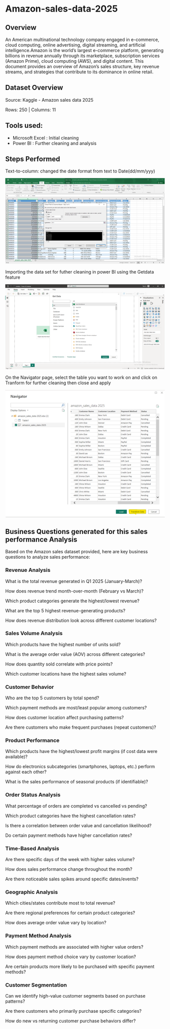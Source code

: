 # Amazon-sales-data-2025

## Overview
An American multinational technology company engaged in e-commerce, cloud computing, online advertising, digital streaming, and artificial intelligence.Amazon is the world’s largest e-commerce platform, generating billions in revenue annually through its marketplace, subscription services (Amazon Prime), cloud computing (AWS), and digital content. This document provides an overview of Amazon’s sales structure, key revenue streams, and strategies that contribute to its dominance in online retail.

## Dataset Overview
Source: Kaggle - Amazon sales data 2025

Rows: 250 | Columns: 11

## Tools used: 
* Microsoft Excel : Initial cleaning 
* Power BI : Further cleaning and analysis

## Steps Performed

Text-to-column: changed the date format from text to Date(dd/mm/yyy)

![image](https://github.com/originaldx/Amazon-sales-data-2025/blob/main/Amazon%201.png?raw=true)

Importing the data set for futher cleaning in power BI using the Getdata feature

![image](https://github.com/originaldx/Amazon-sales-data-2025/blob/c4ed7a9d5d97095f6659dc40c8698e501f1526e4/Amazon%202.png)

On the Navigator page, select the table you want to work on and click on Tranform for further cleaning then close and apply

![image](https://github.com/originaldx/Amazon-sales-data-2025/blob/dcea5ca352335b8ab7da57649fe6925991b5e5d7/Amazon%203.png)

## Business Questions  generated for this sales performance Analysis
Based on the Amazon sales dataset provided, here are key business questions to analyze sales performance:

### Revenue Analysis
What is the total revenue generated in Q1 2025 (January-March)?

How does revenue trend month-over-month (February vs March)?

Which product categories generate the highest/lowest revenue?

What are the top 5 highest revenue-generating products?

How does revenue distribution look across different customer locations?

### Sales Volume Analysis
Which products have the highest number of units sold?

What is the average order value (AOV) across different categories?

How does quantity sold correlate with price points?

Which customer locations have the highest sales volume?

### Customer Behavior
Who are the top 5 customers by total spend?

Which payment methods are most/least popular among customers?

How does customer location affect purchasing patterns?

Are there customers who make frequent purchases (repeat customers)?

### Product Performance
Which products have the highest/lowest profit margins (if cost data were available)?

How do electronics subcategories (smartphones, laptops, etc.) perform against each other?

What is the sales performance of seasonal products (if identifiable)?

### Order Status Analysis
What percentage of orders are completed vs cancelled vs pending?

Which product categories have the highest cancellation rates?

Is there a correlation between order value and cancellation likelihood?

Do certain payment methods have higher cancellation rates?

### Time-Based Analysis
Are there specific days of the week with higher sales volume?

How does sales performance change throughout the month?

Are there noticeable sales spikes around specific dates/events?

### Geographic Analysis
Which cities/states contribute most to total revenue?

Are there regional preferences for certain product categories?

How does average order value vary by location?

### Payment Method Analysis
Which payment methods are associated with higher value orders?

How does payment method choice vary by customer location?

Are certain products more likely to be purchased with specific payment methods?

### Customer Segmentation
Can we identify high-value customer segments based on purchase patterns?

Are there customers who primarily purchase specific categories?

How do new vs returning customer purchase behaviors differ?






